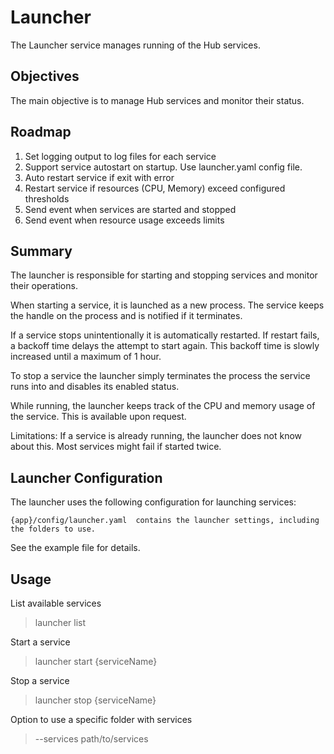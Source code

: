 # Launcher

The Launcher service manages running of the Hub services. 

## Objectives

The main objective is to manage Hub services and monitor their status. 

## Roadmap

1. Set logging output to log files for each service
2. Support service autostart on startup. Use launcher.yaml config file.
3. Auto restart service if exit with error
4. Restart service if resources (CPU, Memory) exceed configured thresholds
5. Send event when services are started and stopped
6. Send event when resource usage exceeds limits
 

## Summary

The launcher is responsible for starting and stopping services and monitor their operations.

When starting a service, it is launched as a new process. The service keeps the handle on the process and is notified if it terminates.

If a service stops unintentionally it is automatically restarted. If restart fails, a backoff time delays the attempt to start again. This backoff time is slowly increased until a maximum of 1 hour.

To stop a service the launcher simply terminates the process the service runs into and disables its enabled status.

While running, the launcher keeps track of the CPU and memory usage of the service. This is available upon request.


Limitations:
If a service is already running, the launcher does not know about this. Most services might fail if started twice. 


## Launcher Configuration

The launcher uses the following configuration for launching services:
```
{app}/config/launcher.yaml  contains the launcher settings, including the folders to use.
```

See the example file for details.


## Usage

List available services
> launcher list 

Start a service
> launcher start {serviceName}

Stop a service
> launcher stop {serviceName}

Option to use a specific folder with services  
> --services path/to/services
